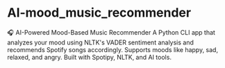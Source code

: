 # AI-mood_music_recommender
🎧 AI-Powered Mood-Based Music Recommender A Python CLI app that analyzes your mood using NLTK's VADER sentiment analysis and recommends Spotify songs accordingly. Supports moods like happy, sad, relaxed, and angry. Built with Spotipy, NLTK, and AI tools.

